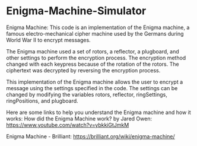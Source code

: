 # Enigma-Machine-Simulator
Enigma Machine:
This code is an implementation of the Enigma machine, a famous electro-mechanical cipher machine used by the Germans during World War II to encrypt messages.

The Enigma machine used a set of rotors, a reflector, a plugboard, and other settings to perform the encryption process. The encryption method changed with each keypress because of the rotation of the rotors. The ciphertext was decrypted by reversing the encryption process.

This implementation of the Enigma machine allows the user to encrypt a message using the settings specified in the code. The settings can be changed by modifying the variables rotors, reflector, ringSettings, ringPositions, and plugboard.

Here are some links to help you understand the Enigma machine and how it works:
How did the Enigma Machine work? by Jared Owen:
https://www.youtube.com/watch?v=ybkkiGtJmkM

Enigma Machine - Brilliant:
https://brilliant.org/wiki/enigma-machine/
